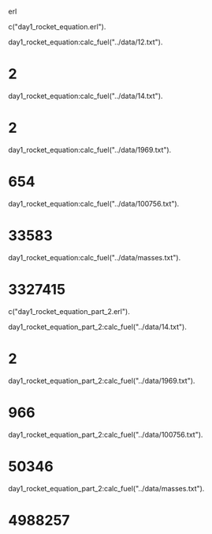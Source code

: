 erl

c("day1_rocket_equation.erl").

day1_rocket_equation:calc_fuel("../data/12.txt").
# 2

day1_rocket_equation:calc_fuel("../data/14.txt").
# 2

day1_rocket_equation:calc_fuel("../data/1969.txt").
# 654

day1_rocket_equation:calc_fuel("../data/100756.txt").
# 33583

day1_rocket_equation:calc_fuel("../data/masses.txt").
# 3327415

c("day1_rocket_equation_part_2.erl").

day1_rocket_equation_part_2:calc_fuel("../data/14.txt").
# 2

day1_rocket_equation_part_2:calc_fuel("../data/1969.txt").
# 966

day1_rocket_equation_part_2:calc_fuel("../data/100756.txt").
# 50346

day1_rocket_equation_part_2:calc_fuel("../data/masses.txt").
# 4988257
